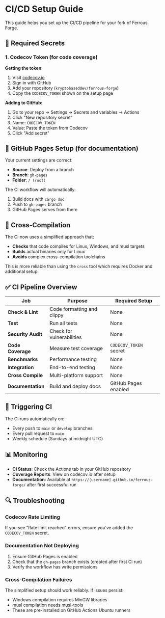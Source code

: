 # CI/CD Setup Guide

This guide helps you set up the CI/CD pipeline for your fork of Ferrous Forge.

## 🔑 Required Secrets

### 1. Codecov Token (for code coverage)

**Getting the token:**
1. Visit [codecov.io](https://codecov.io)
2. Sign in with GitHub
3. Add your repository (`kryptobaseddev/ferrous-forge`)
4. Copy the `CODECOV_TOKEN` shown on the setup page

**Adding to GitHub:**
1. Go to your repo → Settings → Secrets and variables → Actions
2. Click "New repository secret"
3. Name: `CODECOV_TOKEN`
4. Value: Paste the token from Codecov
5. Click "Add secret"

## 📄 GitHub Pages Setup (for documentation)

Your current settings are correct:
- **Source**: Deploy from a branch
- **Branch**: `gh-pages`
- **Folder**: `/ (root)`

The CI workflow will automatically:
1. Build docs with `cargo doc`
2. Push to `gh-pages` branch
3. GitHub Pages serves from there

## 🔨 Cross-Compilation

The CI now uses a simplified approach that:
- **Checks** that code compiles for Linux, Windows, and musl targets
- **Builds** actual binaries only for Linux
- **Avoids** complex cross-compilation toolchains

This is more reliable than using the `cross` tool which requires Docker and additional setup.

## ✅ CI Pipeline Overview

| Job | Purpose | Required Setup |
|-----|---------|----------------|
| **Check & Lint** | Code formatting and clippy | None |
| **Test** | Run all tests | None |
| **Security Audit** | Check for vulnerabilities | None |
| **Code Coverage** | Measure test coverage | `CODECOV_TOKEN` secret |
| **Benchmarks** | Performance testing | None |
| **Integration** | End-to-end testing | None |
| **Cross Compile** | Multi-platform support | None |
| **Documentation** | Build and deploy docs | GitHub Pages enabled |

## 🚀 Triggering CI

The CI runs automatically on:
- Every push to `main` or `develop` branches
- Every pull request to `main`
- Weekly schedule (Sundays at midnight UTC)

## 📊 Monitoring

- **CI Status**: Check the Actions tab in your GitHub repository
- **Coverage Reports**: View on codecov.io after setup
- **Documentation**: Available at `https://[username].github.io/ferrous-forge/` after first successful run

## 🔍 Troubleshooting

### Codecov Rate Limiting
If you see "Rate limit reached" errors, ensure you've added the `CODECOV_TOKEN` secret.

### Documentation Not Deploying
1. Ensure GitHub Pages is enabled
2. Check that the `gh-pages` branch exists (created after first CI run)
3. Verify the workflow has write permissions

### Cross-Compilation Failures
The simplified setup should work reliably. If issues persist:
- Windows compilation requires MinGW libraries
- musl compilation needs musl-tools
- These are pre-installed on GitHub Actions Ubuntu runners
